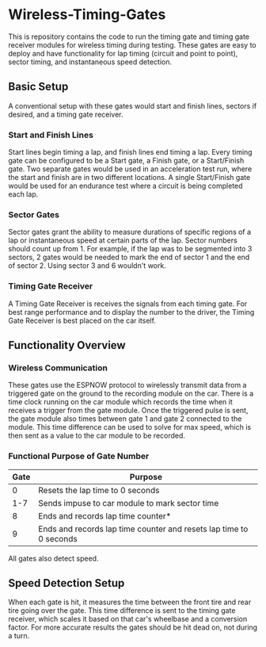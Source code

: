 # Wireless-Timing-Gates

This is repository contains the code to run the timing gate and timing gate receiver modules for wireless timing during testing. These gates are easy to deploy and have functionality for lap timing (circuit and point to point), sector timing, and instantaneous speed detection.

## Basic Setup

A conventional setup with these gates would start and finish lines, sectors if desired, and a timing gate receiver. 

### Start and Finish Lines
Start lines begin timing a lap, and finish lines end timing a lap. Every timing gate can be configured to be a Start gate, a Finish gate, or a Start/Finish gate. Two separate gates would be used in an acceleration test run, where the start and finish are in two different locations. A single Start/Finish gate would be used for an endurance test where a circuit is being completed each lap.

### Sector Gates
Sector gates grant the ability to measure durations of specific regions of a lap or instantaneous speed at certain parts of the lap. Sector numbers should count up from 1. For example, if the lap was to be segmented into 3 sectors, 2 gates would be needed to mark the end of sector 1 and the end of sector 2. Using sector 3 and 6 wouldn't work.

### Timing Gate Receiver
A Timing Gate Receiver is receives the signals from each timing gate. For best range performance and to display the number to the driver, the Timing Gate Receiver is best placed on the car itself.


## Functionality Overview

### Wireless Communication

These gates use the ESPNOW protocol to wirelessly transmit data from a triggered gate on the ground to the recording module on the car. There is a time clock running on the car module which records the time when it receives a trigger from the gate module. Once the triggered pulse is sent, the gate module also times between gate 1 and gate 2 connected to the module. This time difference can be used to solve for max speed, which is then sent as a value to the car module to be recorded. 

### Functional Purpose of Gate Number

Gate | Purpose
--- | ---
0 | Resets the lap time to 0 seconds
1-7 | Sends impuse to car module to mark sector time
8 | Ends and records lap time counter*
9 | Ends and records lap time counter and resets lap time to 0 seconds
 

All gates also detect speed.

## Speed Detection Setup

When each gate is hit, it measures the time between the front tire and rear tire going over the gate. This time difference is sent to the timing gate receiver, which scales it based on that car's wheelbase and a conversion factor. For more accurate results the gates should be hit dead on, not during a turn. 
